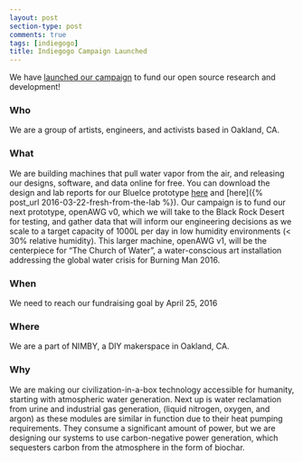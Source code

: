 ```yaml
---
layout: post
section-type: post
comments: true
tags: [indiegogo]
title: Indiegogo Campaign Launched
---
```

We have <a href="https://igg.me/at/thechurchofwater">launched our campaign</a> to fund our open source research and development!
<!--more-->

### Who
We are a group of artists, engineers, and activists based in Oakland, CA.

### What
We are building machines that pull water vapor from the air, and releasing our designs, software, and data online for free. You can download the design and lab reports for our BlueIce prototype <a href="https://github.com/openawg/openawg/tree/master/blueice">here</a> and [here]({% post_url 2016-03-22-fresh-from-the-lab %}).
Our campaign is to fund our next prototype, openAWG v0, which we will take to the Black Rock Desert for testing, and gather data that will inform our engineering decisions as we scale to a target capacity of 1000L per day in low humidity environments (< 30% relative humidity). This larger machine, openAWG v1, will be the centerpiece for “The Church of Water”, a water-conscious art installation addressing the global water crisis for Burning Man 2016.

### When
We need to reach our fundraising goal by April 25, 2016

### Where
We are a part of NIMBY, a DIY makerspace in Oakland, CA.

### Why
We are making our civilization-in-a-box technology accessible for humanity, starting with atmospheric water generation. Next up is water reclamation from urine and industrial gas generation, (liquid nitrogen, oxygen, and argon) as these modules are similar in function due to their heat pumping requirements. They consume a significant amount of power, but we are designing our systems to use carbon-negative power generation, which sequesters carbon from the atmosphere in the form of biochar.
